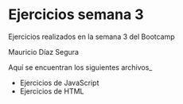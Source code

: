 # Ejercicios semana 3

Ejercicios realizados en la semana 3 del Bootcamp

Mauricio Díaz Segura

Aquí se encuentran los siguientes archivos_

* Ejercicios de JavaScript
* Ejercicios de HTML
